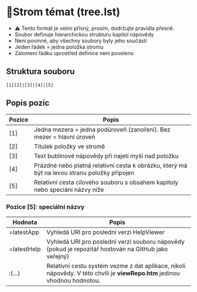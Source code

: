 # 📖Strom témat (tree.lst)

- ⚠️ Tento formát je velmi přísný, prosím, dodržujte pravidla přesně.
- Soubor definuje hierarchickou strukturu kapitol nápovědy
- Není povinné, aby všechny soubory byly jeho součástí
- Jeden řádek = jedna položka stromu
- Zalomení řádku uprostřed definice není povoleno

## Struktura souboru

```
[1][2]|[3]|[4]|[5]
```

## Popis pozic

| Pozice | Popis |
|---|---|
| [1] | Jedna mezera = jedna podúroveň (zanoření). Bez mezer = hlavní úroveň |
| [2] | Titulek položky ve stromě |
| [3] | Text bublinové nápovědy při najetí myši nad položku |
| [4] | Prázdné nebo platná relativní cesta k obrázku, který má být na levou stranu položky připojen |
| [5] | Relativní cesta cílového souboru s obsahem kapitoly nebo speciání názvy níže |

### Pozice [5]: speciální názvy

| Hodnota | Popis |
|---|---|
| =latestApp | Vyhledá URI pro poslední verzi HelpViewer |
| =latestHelp | Vyhledá URI pro poslední verzi souboru nápovědy (pokud je repozitář hostován na GitHub jako veřejný) |
| :(...) | Relativní cestu systém vezme z dat aplikace, nikoli nápovědy. V této chvíli je **viewRepo.htm** jedinou vhodnou hodnotou. |
